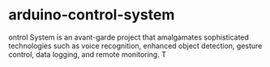 # arduino-control-system
ontrol System is an avant-garde project that amalgamates sophisticated technologies such as voice recognition, enhanced object detection, gesture control, data logging, and remote monitoring. T
